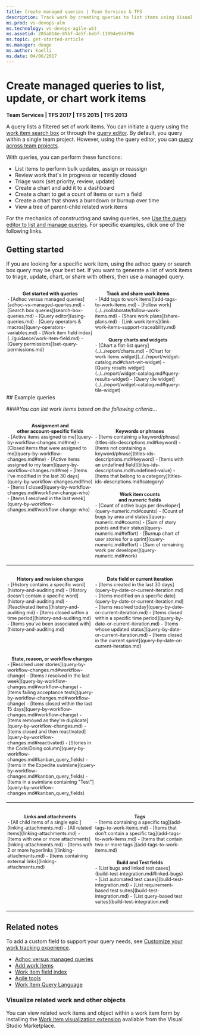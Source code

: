```yaml
---
title: Create managed queries | Team Services & TFS
description: Track work by creating queries to list items using Visual Studio Team Services (VSTS) and Team Foundation Server (TFS)
ms.prod: vs-devops-alm
ms.technology: vs-devops-agile-wit
ms.assetid: 285a014e-89bf-4e5f-bebf-11094e93d796  
ms.topic: get-started-article 
ms.manager: douge
ms.author: kaelli
ms.date: 04/06/2017  
---
```



# Create managed queries to list, update, or chart work items    

<b>Team Services | TFS 2017 | TFS 2015 | TFS 2013</b> 

A query lists a filtered set of work items. You can initiate a query using the [work item search box](search-box-queries.md) or through the [query editor](using-queries.md). By default, you query within a single team project. However, using the query editor, you can [query across team projects](using-queries.md#across-projects). 

With queries, you can perform these functions: 

- List items to perform bulk updates, assign or reassign    
- Review work that's in progress or recently closed  
- Triage work (set priority, review, update)   
- Create a chart and add it to a dashboard  
- Create a chart to get a count of items or sum a field  
- Create a chart that shows a burndown or burnup over time 
- View a tree of parent-child related work items 

For the mechanics of constructing and saving queries, see [Use the query editor to list and manage queries](using-queries.md). For specific examples, click  one of the following links.  

## Getting started 

If you are looking for a specific work item, using the adhoc query or search box query may be your best bet. If you want to generate a list of work items to triage, update, chart, or share with others, then use a managed query. 
 
 
<div style="float:left;width:230px;margin:3px;font-size:90%">
<p style="font-weight:bold;padding-bottom:0px;margin-bottom:0px;text-align:center;">Get started with queries</p>
- [Adhoc versus managed queries](adhoc-vs-managed-queries.md)    
- [Search box queries](search-box-queries.md)  
- [Query editor](using-queries.md)    
- [Query operators & macros](query-operators-variables.md)       
- [Work item field index](../guidance/work-item-field.md)   
- [Query permissions](set-query-permissions.md)  

</div>

<div style="float:left;width:230px;margin:3px;font-size:90%">
<p style="font-weight:bold;padding-bottom:0px;margin-bottom:0px;text-align:center;">Track and share work items</p>
- [Add tags to work items](add-tags-to-work-items.md)  
- [Follow work](../../collaborate/follow-work-items.md)  
- [Share work plans](share-plans.md)  
- [Link work items](link-work-items-support-traceability.md)  
</div>

<div style="float:left;width:230px;margin:3px;font-size:90%">
<p style="font-weight:bold;padding-bottom:0px;margin-bottom:0px;text-align:center;">Query charts and widgets</p>
- [Chart a flat-list query](../../report/charts.md)   
- [Chart for work items widget](../../report/widget-catalog.md#chart-wit-widget)  
- [Query results widget](../../report/widget-catalog.md#query-results-widget)   
- [Query tile widget](../../report/widget-catalog.md#query-tile-widget) 
</div>

<div style="clear:left;font-size:100%">
</div>


<a id="examples"/>
## Example queries 

####*You can list work items based on the following criteria...*  

<div style="float:left;width:230px;margin:3px;font-size:90%">
<p style="font-weight:bold;padding-bottom:0px;margin-bottom:0px;text-align:center;">Assignment and<br/>other account-specific fields</p>
- [Active items assigned to me](query-by-workflow-changes.md#me)   
- [Closed items that were assigned to me](query-by-workflow-changes.md#me)   
- [Active items assigned to my team](query-by-workflow-changes.md#me)   
- [Items I've modified in the last 30 days](query-by-workflow-changes.md#me)   
- [Items I closed](query-by-workflow-changes.md#workflow-change-who)   
- [Items I resolved in the last week](query-by-workflow-changes.md#workflow-change-who)   
  
</div>


<div style="float:left;width:240px;margin:3px;font-size:90%">
<p style="font-weight:bold;padding-bottom:0px;margin-bottom:0px;text-align:center;"><br/>Keywords or phrases</p> 
- [Items containing a keyword/phrase](titles-ids-descriptions.md#keyword)   
- [Items not containing a keyword/phrase](titles-ids-descriptions.md#keyword)   
- [Items with an undefined field](titles-ids-descriptions.md#undefined-value)   
- [Items that belong to a category](titles-ids-descriptions.md#category)      
</div>


<div style="float:left;width:240px;margin:3px;font-size:90%">
<p style="font-weight:bold;padding-bottom:0px;margin-bottom:0px;text-align:center;">Work item counts<br/>and numeric fields</p>
- [Count of active bugs per developer](query-numeric.md#counts)   
- [Count of bugs by area and states](query-numeric.md#counts)   
- [Sum of story points and their status](query-numeric.md#effort)   
- [Burnup chart of user stories for a sprint](query-numeric.md#effort)    
- [Sum of remaining work per developer](query-numeric.md#work)    
</div>


<div style="clear:left;font-size:100%">
</div>
<hr/>

<div style="float:left;width:230px;margin:3px;font-size:90%">
<p style="font-weight:bold;padding-bottom:0px;margin-bottom:0px;text-align:center;">History and revision changes</p>
- [History contains a specific word](history-and-auditing.md)   
- [History doesn't contain a specific word](history-and-auditing.md)   
- [Reactivated items](history-and-auditing.md)   
- [Items closed within a time period](history-and-auditing.md)   
- [Items you've been associated with](history-and-auditing.md)      
</div>


<div style="float:left;width:240px;margin:3px;font-size:90%">
<p style="font-weight:bold;padding-bottom:0px;margin-bottom:0px;text-align:center;">Date field or current iteration</p>
- [Items created in the last 30 days](query-by-date-or-current-iteration.md)   
- [Items modified on a specific date](query-by-date-or-current-iteration.md)   
- [Items resolved today](query-by-date-or-current-iteration.md)   
- [Items closed within a specific time period](query-by-date-or-current-iteration.md)   
- [Items whose updated status](query-by-date-or-current-iteration.md)   
- [Items closed in the current sprint](query-by-date-or-current-iteration.md)   
   
</div>


<div style="float:left;width:240px;margin:3px;font-size:90%">
<p style="font-weight:bold;padding-bottom:0px;margin-bottom:0px;text-align:center;">State, reason, or workflow changes</p>
- [Resolved user stories](query-by-workflow-changes.md#workflow-change)   
- [Items I resolved in the last week](query-by-workflow-changes.md#workflow-change)   
- [Items failing acceptance tests](query-by-workflow-changes.md#workflow-change)   
- [Items closed within the last 15 days](query-by-workflow-changes.md#workflow-change)   
- [Items removed as they're duplicate](query-by-workflow-changes.md)   
- [Items closed and then reactivated](query-by-workflow-changes.md#reactivated)   
- [Stories in the Code/Doing column](query-by-workflow-changes.md#kanban_query_fields)   
- [Items in the Expedite swimlane](query-by-workflow-changes.md#kanban_query_fields)   
- [Items in a swimlane containing "Test"](query-by-workflow-changes.md#kanban_query_fields)   
   
</div>

<div style="clear:left;font-size:100%">
</div>
<hr/>

<div style="float:left;width:230px;margin:3px;font-size:90%">
<p style="font-weight:bold;padding-bottom:0px;margin-bottom:0px;text-align:center;">Links and attachments</p>
- [All child items of a single epic ](linking-attachments.md)   
- [All related items](linking-attachments.md)   
- [Items with one or more attachments](linking-attachments.md)   
- [Items with 2 or more hyperlinks ](linking-attachments.md)   
- [Items containing external links](linking-attachments.md)      
</div>


<div style="float:left;width:240px;margin:3px;font-size:90%">
<p style="font-weight:bold;padding-bottom:0px;margin-bottom:0px;text-align:center;">Tags</p> 
- [Items containing a specific tag](add-tags-to-work-items.md)   
- [Items that don't contain a specific tag](add-tags-to-work-items.md)   
- [Items that contain two or more tags ](add-tags-to-work-items.md)     
</div>


<div style="float:left;width:240px;margin:3px;font-size:90%">
<p style="font-weight:bold;padding-bottom:0px;margin-bottom:0px;text-align:center;">Build and Test fields</p>
- [List bugs and linked test cases](build-test-integration.md#linked-bugs)   
- [List automated test cases](build-test-integration.md)   
- [List requirement-based test suites](build-test-integration.md)   
- [List query-based test suites](build-test-integration.md)     
</div>
<div style="clear:left;font-size:100%">
</div>

<hr/>




## Related notes

To add a custom field to support your query needs, see [Customize your work tracking experience](../customize/customize-work.md). 

- [Adhoc versus managed queries](adhoc-vs-managed-queries.md)  
- [Add work items](../backlogs/add-work-items.md)  
- [Work item field index](../guidance/work-item-field.md) 
- [Agile tools](../overview.md)  
- [Work Item Query Language](../../reference/wiql-syntax.md)  


### Visualize related work and other objects 

You can view related work items and object within a work item form by installing the [Work item visualization extension](https://marketplace.visualstudio.com/items?itemName=ms-devlabs.WorkItemVisualization) available from the Visual Studio Marketplace. 
